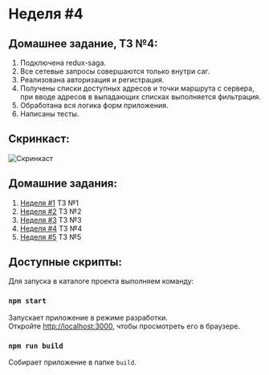 # Неделя #4

## Домашнее задание, ТЗ №4:

1. Подключена redux-saga.
2. Все сетевые запросы совершаются только внутри саг.
3. Реализована авторизация и регистрация.
4. Получены списки доступных адресов и точки маршрута с сервера, при вводе адресов в выпадающих списках выполняется фильтрация.
5. Обработана вся логика форм приложения.
6. Написаны тесты.

## Cкринкаст:

![Cкринкаст](./screenshots/homework__04/screencast.gif)

## Домашние задания:

1. [Неделя #1](./docs/Homework__01.md) ТЗ №1
2. [Неделя #2](./docs/Homework__02.md) ТЗ №2
3. [Неделя #3](./docs/Homework__03.md) ТЗ №3
4. [Неделя #4](./docs/Homework__04.md) ТЗ №4
5. [Неделя #5](../README.md) ТЗ №5

## Доступные скрипты:

Для запуска в каталоге проекта выполняем команду:

### `npm start`

Запускает приложение в режиме разработки.<br />
Откройте [http://localhost:3000](http://localhost:3000), чтобы просмотреть его в браузере.

### `npm run build`

Собирает приложение в папке `build`.
